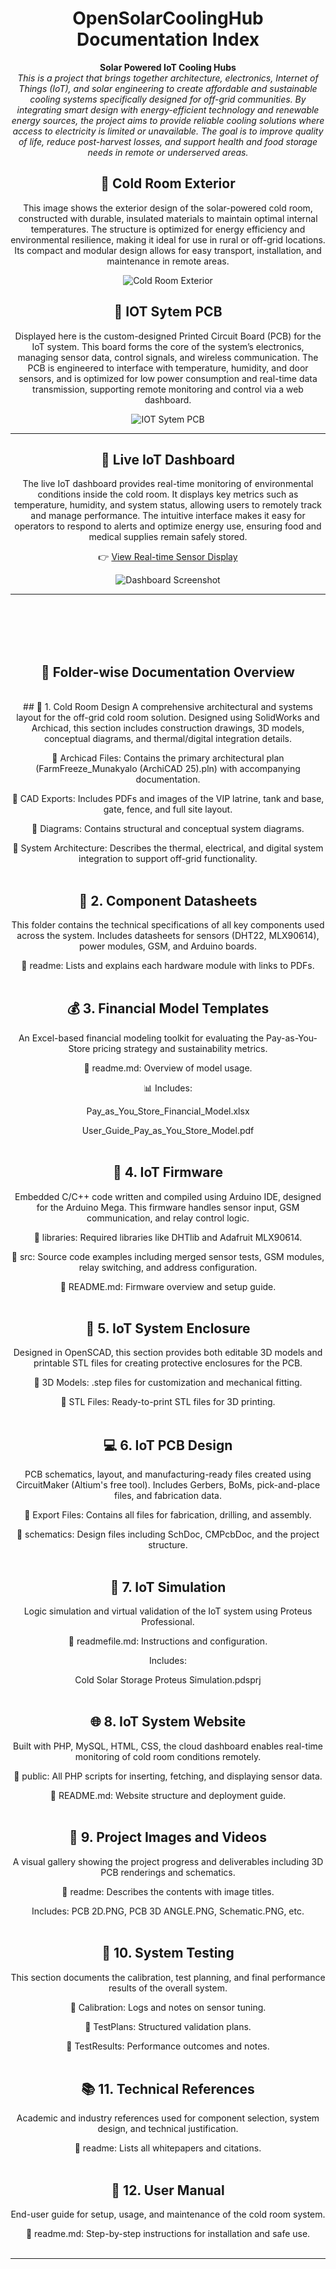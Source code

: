 <div align="center">

# OpenSolarCoolingHub Documentation Index

**Solar Powered IoT Cooling Hubs**  
_This is a project that brings together architecture, electronics, Internet of Things (IoT), and solar engineering to create affordable and sustainable cooling systems specifically designed for off-grid communities. By integrating smart design with energy-efficient technology and renewable energy sources, the project aims to provide reliable cooling solutions where access to electricity is limited or unavailable. The goal is to improve quality of life, reduce post-harvest losses, and support health and food storage needs in remote or underserved areas._

## 🔗 Cold Room Exterior
This image shows the exterior design of the solar-powered cold room, constructed with durable, insulated materials to maintain optimal internal temperatures. The structure is optimized for energy efficiency and environmental resilience, making it ideal for use in rural or off-grid locations. Its compact and modular design allows for easy transport, installation, and maintenance in remote areas.

![Cold Room Exterior](/Project%20Images%20and%20Videos/opensolarimage.PNG)


## 🔗 IOT Sytem PCB
Displayed here is the custom-designed Printed Circuit Board (PCB) for the IoT system. This board forms the core of the system’s electronics, managing sensor data, control signals, and wireless communication. The PCB is engineered to interface with temperature, humidity, and door sensors, and is optimized for low power consumption and real-time data transmission, supporting remote monitoring and control via a web dashboard.

![IOT Sytem PCB](/Project%20Images%20and%20Videos/PCB%203D%20ANGLE.PNG)

---

## 🔗 Live IoT Dashboard  
The live IoT dashboard provides real-time monitoring of environmental conditions inside the cold room. It displays key metrics such as temperature, humidity, and system status, allowing users to remotely track and manage performance. The intuitive interface makes it easy for operators to respond to alerts and optimize energy use, ensuring food and medical supplies remain safely stored.

👉 [View Real-time Sensor Display](http://solarcoolingproject.atwebpages.com/RealtimeDisplayImproved.php)

![Dashboard Screenshot](/Project%20Images%20and%20Videos/solarimagedashboard.PNG)

---

<br><br><br><br>

## 📂 Folder-wise Documentation Overview
<br>
## 🧊 1. Cold Room Design
A comprehensive architectural and systems layout for the off-grid cold room solution. Designed using SolidWorks and Archicad, this section includes construction drawings, 3D models, conceptual diagrams, and thermal/digital integration details.

🔗 Archicad Files: Contains the primary architectural plan (FarmFreeze_Munakyalo (ArchiCAD 25).pln) with accompanying documentation.

🔗 CAD Exports: Includes PDFs and images of the VIP latrine, tank and base, gate, fence, and full site layout.

🔗 Diagrams: Contains structural and conceptual system diagrams.

🔗 System Architecture: Describes the thermal, electrical, and digital system integration to support off-grid functionality.<br><br>


## 📎 2. Component Datasheets
This folder contains the technical specifications of all key components used across the system. Includes datasheets for sensors (DHT22, MLX90614), power modules, GSM, and Arduino boards.

🔗 readme: Lists and explains each hardware module with links to PDFs.<br><br>


## 💰 3. Financial Model Templates
An Excel-based financial modeling toolkit for evaluating the Pay-as-You-Store pricing strategy and sustainability metrics.

🔗 readme.md: Overview of model usage.

📊 Includes:

Pay_as_You_Store_Financial_Model.xlsx

User_Guide_Pay_as_You_Store_Model.pdf<br><br>


## 🧠 4. IoT Firmware
Embedded C/C++ code written and compiled using Arduino IDE, designed for the Arduino Mega. This firmware handles sensor input, GSM communication, and relay control logic.

🔗 libraries: Required libraries like DHTlib and Adafruit MLX90614.

🔗 src: Source code examples including merged sensor tests, GSM modules, relay switching, and address configuration.

🔗 README.md: Firmware overview and setup guide.<br><br>


## 🧱 5. IoT System Enclosure
Designed in OpenSCAD, this section provides both editable 3D models and printable STL files for creating protective enclosures for the PCB.

🔗 3D Models: .step files for customization and mechanical fitting.

🔗 STL Files: Ready-to-print STL files for 3D printing.<br><br>


## 💻 6. IoT PCB Design
PCB schematics, layout, and manufacturing-ready files created using CircuitMaker (Altium's free tool). Includes Gerbers, BoMs, pick-and-place files, and fabrication data.

🔗 Export Files: Contains all files for fabrication, drilling, and assembly.

🔗 schematics: Design files including SchDoc, CMPcbDoc, and the project structure.<br><br>


## 🧪 7. IoT Simulation
Logic simulation and virtual validation of the IoT system using Proteus Professional.

🔗 readmefile.md: Instructions and configuration.

Includes:

Cold Solar Storage Proteus Simulation.pdsprj<br><br>


## 🌐 8. IoT System Website
Built with PHP, MySQL, HTML, CSS, the cloud dashboard enables real-time monitoring of cold room conditions remotely.

🔗 public: All PHP scripts for inserting, fetching, and displaying sensor data.

🔗 README.md: Website structure and deployment guide.<br><br>


## 🎥 9. Project Images and Videos
A visual gallery showing the project progress and deliverables including 3D PCB renderings and schematics.

🔗 readme: Describes the contents with image titles.

Includes: PCB 2D.PNG, PCB 3D ANGLE.PNG, Schematic.PNG, etc.<br><br>


## 🧪 10. System Testing
This section documents the calibration, test planning, and final performance results of the overall system.

🔗 Calibration: Logs and notes on sensor tuning.

🔗 TestPlans: Structured validation plans.

🔗 TestResults: Performance outcomes and notes.<br><br>


## 📚 11. Technical References
Academic and industry references used for component selection, system design, and technical justification.

🔗 readme: Lists all whitepapers and citations.<br><br>


## 📘 12. User Manual
End-user guide for setup, usage, and maintenance of the cold room system.

🔗 readme.md: Step-by-step instructions for installation and safe use.<br><br>

---

</div>
